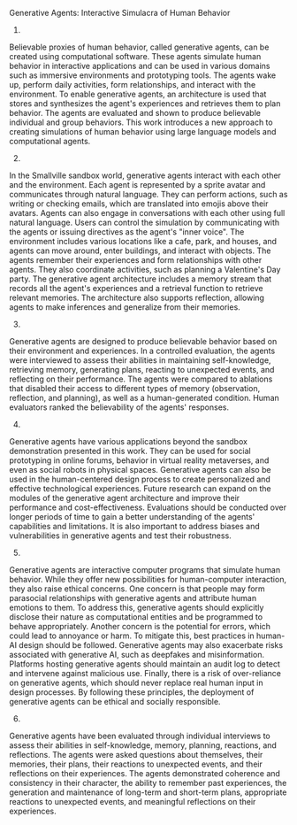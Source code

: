 Generative Agents: Interactive Simulacra of Human Behavior

1.
Believable proxies of human behavior, called generative agents, can be created using computational software. These agents simulate human behavior in interactive applications and can be used in various domains such as immersive environments and prototyping tools. The agents wake up, perform daily activities, form relationships, and interact with the environment. To enable generative agents, an architecture is used that stores and synthesizes the agent's experiences and retrieves them to plan behavior. The agents are evaluated and shown to produce believable individual and group behaviors. This work introduces a new approach to creating simulations of human behavior using large language models and computational agents.

2.
In the Smallville sandbox world, generative agents interact with each other and the environment. Each agent is represented by a sprite avatar and communicates through natural language. They can perform actions, such as writing or checking emails, which are translated into emojis above their avatars. Agents can also engage in conversations with each other using full natural language. Users can control the simulation by communicating with the agents or issuing directives as the agent's "inner voice". The environment includes various locations like a cafe, park, and houses, and agents can move around, enter buildings, and interact with objects. The agents remember their experiences and form relationships with other agents. They also coordinate activities, such as planning a Valentine's Day party. The generative agent architecture includes a memory stream that records all the agent's experiences and a retrieval function to retrieve relevant memories. The architecture also supports reflection, allowing agents to make inferences and generalize from their memories.

3.
Generative agents are designed to produce believable behavior based on their environment and experiences. In a controlled evaluation, the agents were interviewed to assess their abilities in maintaining self-knowledge, retrieving memory, generating plans, reacting to unexpected events, and reflecting on their performance. The agents were compared to ablations that disabled their access to different types of memory (observation, reflection, and planning), as well as a human-generated condition. Human evaluators ranked the believability of the agents' responses.

4.
Generative agents have various applications beyond the sandbox demonstration presented in this work. They can be used for social prototyping in online forums, behavior in virtual reality metaverses, and even as social robots in physical spaces. Generative agents can also be used in the human-centered design process to create personalized and effective technological experiences. Future research can expand on the modules of the generative agent architecture and improve their performance and cost-effectiveness. Evaluations should be conducted over longer periods of time to gain a better understanding of the agents' capabilities and limitations. It is also important to address biases and vulnerabilities in generative agents and test their robustness.

5.
Generative agents are interactive computer programs that simulate human behavior. While they offer new possibilities for human-computer interaction, they also raise ethical concerns. One concern is that people may form parasocial relationships with generative agents and attribute human emotions to them. To address this, generative agents should explicitly disclose their nature as computational entities and be programmed to behave appropriately. Another concern is the potential for errors, which could lead to annoyance or harm. To mitigate this, best practices in human-AI design should be followed. Generative agents may also exacerbate risks associated with generative AI, such as deepfakes and misinformation. Platforms hosting generative agents should maintain an audit log to detect and intervene against malicious use. Finally, there is a risk of over-reliance on generative agents, which should never replace real human input in design processes. By following these principles, the deployment of generative agents can be ethical and socially responsible.

6.
Generative agents have been evaluated through individual interviews to assess their abilities in self-knowledge, memory, planning, reactions, and reflections. The agents were asked questions about themselves, their memories, their plans, their reactions to unexpected events, and their reflections on their experiences. The agents demonstrated coherence and consistency in their character, the ability to remember past experiences, the generation and maintenance of long-term and short-term plans, appropriate reactions to unexpected events, and meaningful reflections on their experiences.

